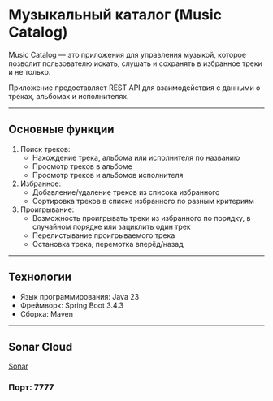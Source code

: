 # Музыкальный каталог (Music Catalog)

Music Catalog — это приложения для управления музыкой, которое позволит пользователю искать, слушать и сохранять в избранное треки и не только. 

Приложение предоставляет REST API для взаимодействия с данными о треках, альбомах и исполнителях.

---

## Основные функции
1. Поиск треков:
   - Нахождение трека, альбома или исполнителя по названию
   - Просмотр треков в альбоме
   - Просмотр треков и альбомов исполнителя
2. Избранное:
   - Добавление/удаление треков из списока избранного
   - Сортировка треков в списке избранного по разным критериям
3. Проигрывание:
   - Возможность проигрывать треки из избранного по порядку, в случайном порядке или зациклить один трек
   - Перелистывание проигрываемого трека 
   - Остановка трека, перемотка вперёд/назад 

---

## Технологии
- Язык программирования: Java 23
- Фреймворк: Spring Boot 3.4.3
- Сборка: Maven

---

## Sonar Cloud
[Sonar](https://sonarcloud.io/project/overview?id=fxynix_MusicCatalog)

### Порт: 7777